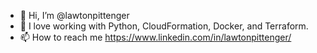 - 👋 Hi, I’m @lawtonpittenger
- 🌱 I love working with Python, CloudFormation, Docker, and Terraform. 
- 📫 How to reach me https://www.linkedin.com/in/lawtonpittenger/


